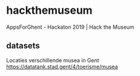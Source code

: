 # hackthemuseum
AppsForGhent - Hackaton 2019 | Hack the Museum

## datasets
Locaties verschillende musea in Gent
  https://datatank.stad.gent/4/toerisme/musea
